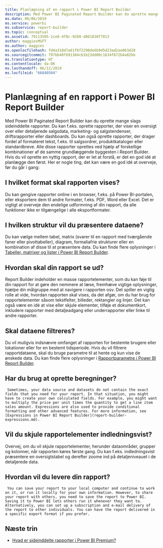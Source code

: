 ```yaml
---
title: Planlægning af en rapport i Power BI Report Builder
description: Med Power BI Paginated Report Builder kan du oprette mange slags sideinddelte rapporter. Hvis du vil oprette en nyttig rapport, der er let at forstå, er det en god idé at planlægge den først.
ms.date: 06/06/2019
ms.service: powerbi
ms.subservice: report-builder
ms.topic: conceptual
ms.assetid: 79113505-1ce8-4f8c-9260-d861838f7813
author: maggiesMSFT
ms.author: maggies
ms.openlocfilehash: fd4a318d7a61f6f2298de6b9d5d23ad2ae063d28
ms.sourcegitcommit: 797bb40f691384cb1b23dd08c1634f672b4a82bb
ms.translationtype: HT
ms.contentlocale: da-DK
ms.lasthandoff: 06/12/2019
ms.locfileid: "66840504"
---
```

# <a name="planning-a-report-in-power-bi-report-builder"></a>Planlægning af en rapport i Power BI Report Builder
  Med Power BI Paginated Report Builder kan du oprette mange slags sideinddelte rapporter. Du kan f.eks. oprette rapporter, der viser en oversigt over eller detaljerede salgsdata, marketing- og salgstendenser, driftsrapporter eller dashboards. Du kan også oprette rapporter, der drager fordel af formateret tekst, f.eks. til salgsordrer, produktkataloger eller standardbreve. Alle disse rapporter oprettes ved hjælp af forskellige kombinationer af de samme grundlæggende byggesten i Report Builder. Hvis du vil oprette en nyttig rapport, der er let at forstå, er det en god idé at planlægge den først. Her er nogle ting, det kan være en god idé at overveje, før du går i gang:  
  
## <a name="in-what-format-do-you-want-the-report-to-appear"></a>I hvilket format skal rapporten vises?
  
Du kan gengive rapporter online i en browser, f.eks. på Power BI-portalen, eller eksportere dem til andre formater, f.eks. PDF, Word eller Excel. Det er vigtigt at overveje den endelige udformning af din rapport, da alle funktioner ikke er tilgængelige i alle eksportformater. 
  
## <a name="in-what-structure-do-you-want-to-present-the-data"></a>I hvilken struktur vil du præsentere dataene?
  
Du kan vælge mellem tabel, matrix (svarer til en rapport med tværgående faner eller pivottabeller), diagram, formaliafrie strukturer eller en kombination af disse til at præsentere data. Du kan finde flere oplysninger i [Tabeller, matrixer og lister i Power BI Report Builder](report-builder-tables-matrices-lists.md).  
  
## <a name="how-do-you-want-your-report-to-look"></a>Hvordan skal din rapport se ud?
  
Report Builder indeholder en masse rapportelementer, som du kan føje til din rapport for at gøre den nemmere at læse, fremhæve vigtige oplysninger, hjælpe din målgruppe med at navigere i rapporten osv. Det spiller en vigtig rolle at vide, hvordan rapporten skal vises, da det afgør, om du har brug for rapportelementer såsom tekstfelter, billeder, rektangler og linjer. Det kan også være en idé at vise eller skjule elementer, tilføje et dokumentkort, inkludere rapporter med detaljeadgang eller underrapporter eller linke til andre rapporter.   
  
## <a name="should-the-data-be-filtered"></a>Skal dataene filtreres?
  
Du vil muligvis indsnævre omfanget af rapporten for bestemte brugere eller lokationer eller for en bestemt tidsperiode. Hvis du vil filtrere rapportdataene, skal du bruge parametre til at hente og kun vise de ønskede data. Du kan finde flere oplysninger i [Rapportparametre i Power BI Report Builder](paginated-reports-parameters.md).  
  
## <a name="do-you-need-to-create-calculations"></a>Har du brug at oprette beregninger? 
  
     Sometimes, your data source and datasets do not contain the exact fields that you need for your report. In that situation, you might have to create your own calculated fields. For example, you might want to multiply the price per unit times the quantity to get a line item sales amount. Expressions are also used to provide conditional formatting and other advanced features. For more information, see [Expressions in Power BI Report Builder](report-builder-expressions.md).  
  
## <a name="do-you-want-to-hide-report-items-initially"></a>Vil du skjule rapportelementer indledningsvist?
  
Overvej, om du vil skjule rapportelementer, herunder dataområder, grupper og kolonner, når rapporten køres første gang. Du kan f.eks. indledningsvist præsentere en oversigtstabel og derefter zoome ind på detaljeniveauet i de detaljerede data. 
  
## <a name="how-are-you-going-to-deliver-your-report"></a>Hvordan vil du levere din rapport?  
  
     You can save your report to your local computer and continue to work on it, or run it locally for your own information. However, to share your report with others, you need to save the report to Power BI. Saving it to Power BI lets others run it whenever they want to. Alternatively, you can set up a subscription and e-mail delivery of the report to other individuals. You can have the report delivered in a specific export format if you prefer. 
  
## <a name="next-steps"></a>Næste trin

- [Hvad er sideinddelte rapporter i Power BI Premium?](paginated-reports-report-builder-power-bi.md)
